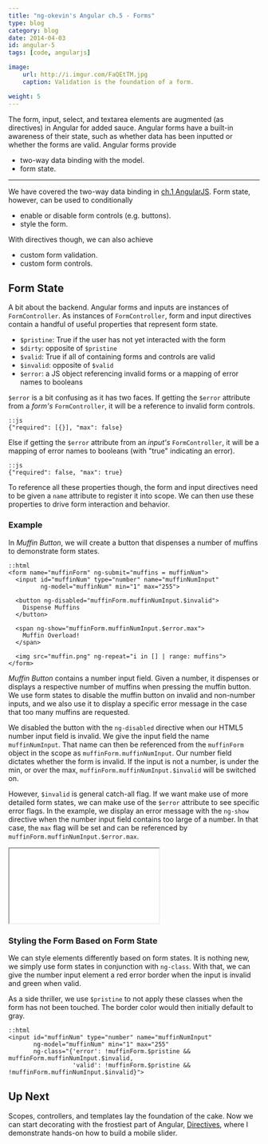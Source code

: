 ```yaml
---
title: "ng-okevin's Angular ch.5 - Forms"
type: blog
category: blog
date: 2014-04-03
id: angular-5
tags: [code, angularjs]

image:
    url: http://i.imgur.com/FaQEtTM.jpg
    caption: Validation is the foundation of a form.

weight: 5
---
```


The form, input, select, and textarea elements are augmented (as directives) in
Angular for added sauce. Angular forms have a built-in awareness of their
state, such as whether data has been inputted or whether the forms are valid.
Angular forms provide

- two-way data binding with the model.
- form state.

---

We have covered the two-way data binding in [ch.1 AngularJS](/blog/angular-1).
Form state, however, can be used to conditionally

- enable or disable form controls (e.g. buttons).
- style the form.

With directives though, we can also achieve

- custom form validation.
- custom form controls.

## Form State

A bit about the backend. Angular forms and inputs are instances of
```FormController```. As instances of ```FormController```, form and input
directives contain a handful of useful properties that represent form state.

- ```$pristine```: True if the user has not yet interacted with the form
- ```$dirty```: opposite of ```$pristine```
- ```$valid```: True if all of containing forms and controls are valid
- ```$invalid```: opposite of ```$valid```
- ```$error```: a JS object referencing invalid forms or a mapping of error
  names to booleans

```$error``` is a bit confusing as it has two faces. If getting the ```$error```
attribute from a *form's* ```FormController```, it will be a reference to invalid
form controls.

    ::js
    {"required": [{}], "max": false}

Else if getting the ```$error``` attribute from an *input's*
```FormController```, it will be a mapping of error names to booleans (with
"true" indicating an error).

    ::js
    {"required": false, "max": true}

To reference all these properties though, the form and input directives need to
be given a ```name``` attribute to register it into scope. We can then use
these properties to drive form interaction and behavior.

### Example

In *Muffin Button*, we will create a button that dispenses a number of muffins
to demonstrate form states.

    ::html
    <form name="muffinForm" ng-submit="muffins = muffinNum">
      <input id="muffinNum" type="number" name="muffinNumInput"
             ng-model="muffinNum" min="1" max="255">

      <button ng-disabled="muffinForm.muffinNumInput.$invalid">
        Dispense Muffins
      </button>

      <span ng-show="muffinForm.muffinNumInput.$error.max">
        Muffin Overload!
      </span>

      <img src="muffin.png" ng-repeat="i in [] | range: muffins">
    </form>

*Muffin Button* contains a number input field. Given a number, it dispenses or
displays a respective number of muffins when pressing the muffin button. We use
form states to disable the muffin button on invalid and non-number inputs, and
we also use it to display a specific error message in the case that too many
muffins are requested.

We disabled the button with the ```ng-disabled``` directive when our
HTML5 number input field is invalid. We give the input field the name
```muffinNumInput```. That name can then be referenced from the
```muffinForm``` object in the scope as ```muffinForm.muffinNumInput```. Our
number field dictates whether the form is invalid. If the input is not a
number, is under the min, or over the max,
```muffinForm.muffinNumInput.$invalid``` will be switched on.

However, ```$invalid``` is general catch-all flag. If we want make use of more
detailed form states, we can make use of the ```$error``` attribute to see
specific error flags. In the example, we display an error message with the
```ng-show``` directive when the number input field contains too large of a
number. In that case, the ```max``` flag will be set and can be referenced by
```muffinForm.muffinNumInput.$error.max```.

<iframe src="/files/ng-book/examples/muffinbutton/index.html"></iframe>

### Styling the Form Based on Form State

We can style elements differently based on form states. It is nothing new, we
simply use form states in conjunction with ```ng-class```. With that, we can
give the number input element a red error border when the input is invalid and
green when valid.

As a side thriller, we use ```$pristine``` to not apply these classes when the
form has not been touched. The border color would then initially default to
gray.

    ::html
    <input id="muffinNum" type="number" name="muffinNumInput"
           ng-model="muffinNum" min="1" max="255"
           ng-class="{'error': !muffinForm.$pristine && muffinForm.muffinNumInput.$invalid,
                      'valid': !muffinForm.$pristine && !muffinForm.muffinNumInput.$invalid}">

## Up Next

Scopes, controllers, and templates lay the foundation of the cake. Now we can
start decorating with the frostiest part of Angular,
[Directives](/blog/angularslider), where I demonstrate hands-on how to build a
mobile slider.
